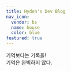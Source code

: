 ```yaml
---
title: Hyden's Dev Blog
nav_icon:
  vendor: bs
  name: house
  color: blue
featured: true
---
```


기억보다는 기록을!\
기억은 완벽하지 않다.
